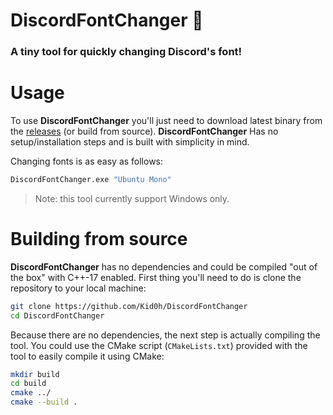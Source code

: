 # DiscordFontChanger 📜
### A tiny tool for quickly changing Discord's font!

# Usage
To use **DiscordFontChanger** you'll just need to download latest binary from the [releases](https://github.com/Kid0h/DiscordFontChanger/releases) (or build from source).
**DiscordFontChanger** Has no setup/installation steps and is built with simplicity in mind.

Changing fonts is as easy as follows:
```cmd
DiscordFontChanger.exe "Ubuntu Mono"
```
> Note: this tool currently support Windows only.

# Building from source
**DiscordFontChanger** has no dependencies and could be compiled "out of the box" with C++-17 enabled.
First thing you'll need to do is clone the repository to your local machine:
```sh
git clone https://github.com/Kid0h/DiscordFontChanger
cd DiscordFontChanger
```
Because there are no dependencies, the next step is actually compiling the tool. 
You could use the CMake script (`CMakeLists.txt`) provided with the tool to easily compile it using CMake:
```sh
mkdir build
cd build
cmake ../
cmake --build .
```
